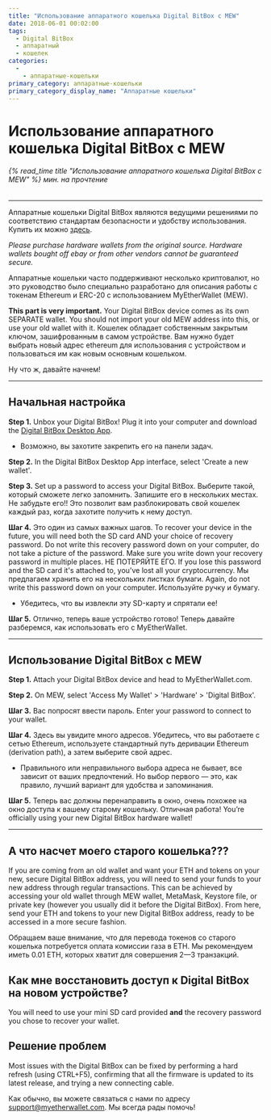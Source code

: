 ```yaml
---
title: "Использование аппаратного кошелька Digital BitBox с MEW"
date: 2018-06-01 00:02:00
tags:
  - Digital BitBox
  - аппаратный
  - кошелек
categories:
  - 
    - аппаратные-кошельки
primary_category: аппаратные-кошельки
primary_category_display_name: "Аппаратные кошельки"
---
```


# __Использование аппаратного кошелька Digital BitBox с MEW__
###### {% read_time title "Использование аппаратного кошелька Digital BitBox с MEW" %} мин. на прочтение
***

Аппаратные кошельки Digital BitBox являются ведущими решениями по соответствию стандартам безопасности и удобству использования. Купить их можно [здесь](https://shiftcrypto.ch/?ref=mew).

*Please purchase hardware wallets from the original source. Hardware wallets bought off ebay or from other vendors cannot be guaranteed secure.*

Аппаратные кошельки часто поддерживают несколько криптовалют, но это руководство было специально разработано для описания работы с токенам Ethereum и ERC-20 с использованием MyEtherWallet (MEW).

**This part is very important.** Your Digital BitBox device comes as its own SEPARATE wallet. You should not import your old MEW address into this, or use your old wallet with it. Кошелек обладает собственным закрытым ключом, зашифрованным в самом устройстве. Вам нужно будет выбрать новый адрес ethereum для использования с устройством и пользоваться им как новым основным кошельком.

Ну что ж, давайте начнем!

***

## __Начальная настройка__

**Step 1.** Unbox your Digital BitBox! Plug it into your computer and download the [Digital BitBox Desktop App](https://shiftcrypto.ch/start).
* Возможно, вы захотите закрепить его на панели задач.

**Step 2.** In the Digital BitBox Desktop App interface, select 'Create a new wallet'.

**Step 3.** Set up a password to access your Digital BitBox. Выберите такой, который сможете легко запомнить. Запишите его в нескольких местах. Не забудьте его!! Это позволит вам разблокировать свой кошелек каждый раз, когда захотите получить к нему доступ.

**Шаг 4.** Это один из самых важных шагов. To recover your device in the future, you will need both the SD card AND your choice of recovery password. Do not write this recovery password down on your computer, do not take a picture of the password. Make sure you write down your recovery password in multiple places. НЕ ПОТЕРЯЙТЕ ЕГО. If you lose this password and the SD card it's attached to, you’ve lost all your cryptocurrency. Мы предлагаем хранить его на нескольких листках бумаги. Again, do not write this password down on your computer. Используйте ручку и бумагу.
* Убедитесь, что вы извлекли эту SD-карту и спрятали ее!

**Шаг 5.** Отлично, теперь ваше устройство готово! Теперь давайте разберемся, как использовать его с MyEtherWallet.

***

## __Использование Digital BitBox с MEW__

**Step 1.** Attach your Digital BitBox device and head to MyEtherWallet.com.

**Step 2.** On MEW, select 'Access My Wallet' > 'Hardware' > 'Digital BitBox'.

**Шаг 3.** Вас попросят ввести пароль. Enter your password to connect to your wallet.

**Шаг 4.** Здесь вы увидите много адресов. Убедитесь, что вы работаете с сетью Ethereum, используете стандартный путь деривации Ethereum (derivation path), а затем выберите свой адрес.
* Правильного или неправильного выбора адреса не бывает, все зависит от ваших предпочтений. Но выбор первого — это, как правило, лучший вариант для удобства и запоминания.

**Шаг 5.** Теперь вас должны перенаправить в окно, очень похожее на окно доступа к вашему старому кошельку. Отличная работа! You’re officially using your new Digital BitBox hardware wallet!

***

## __А что насчет моего старого кошелька???__

If you are coming from an old wallet and want your ETH and tokens on your new, secure Digital BitBox address, you will need to send your funds to your new address through regular transactions. This can be achieved by accessing your old wallet through MEW wallet, MetaMask, Keystore file, or private key (however you usually did it before the Digital BitBox). From here, send your ETH and tokens to your new Digital BitBox address, ready to be accessed in a more secure fashion.

Обращаем ваше внимание, что для перевода токенов со старого кошелька потребуется оплата комиссии газа в ETH. Мы рекомендуем иметь 0.01 ETH, которых хватит для совершения 2—3 транзакций.

## __Как мне восстановить доступ к Digital BitBox на новом устройстве?__

You will need to use your mini SD card provided **and** the recovery password you chose to recover your wallet.

## __Решение проблем__

Most issues with the Digital BitBox can be fixed by performing a hard refresh (using CTRL+F5), confirming that all the firmware is updated to its latest release, and trying a new connecting cable.

Как обычно, вы можете связаться с нами по адресу support@myetherwallet.com. Мы всегда рады помочь!